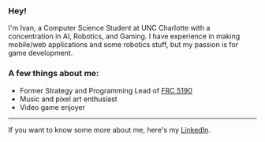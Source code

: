 ### Hey!

I'm Ivan, a Computer Science Student at UNC Charlotte with a concentration in AI, Robotics, and Gaming.
I have experience in making mobile/web applications and some robotics stuff, but my passion is for game development.

### A few things about me:
 - Former Strategy and Programming Lead of [FRC 5190](https://github.com/FRC5190)
 - Music and pixel art enthusiast
 - Video game enjoyer

---

If you want to know some more about me, here's my [LinkedIn](https://www.linkedin.com/in/valadez-sei/).
